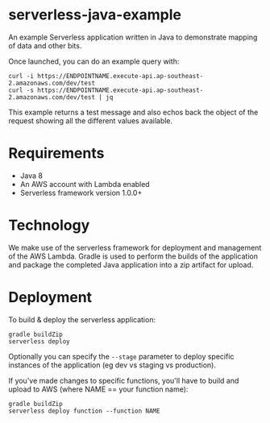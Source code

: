 # serverless-java-example

An example Serverless application written in Java to demonstrate mapping of
data and other bits.

Once launched, you can do an example query with:

    curl -i https://ENDPOINTNAME.execute-api.ap-southeast-2.amazonaws.com/dev/test
    curl -s https://ENDPOINTNAME.execute-api.ap-southeast-2.amazonaws.com/dev/test | jq

This example returns a test message and also echos back the object of the request
showing all the different values available.


# Requirements

* Java 8
* An AWS account with Lambda enabled
* Serverless framework version 1.0.0+


# Technology

We make use of the serverless framework for deployment and management of the
AWS Lambda. Gradle is used to perform the builds of the application and package
the completed Java application into a zip artifact for upload.


# Deployment

To build & deploy the serverless application:

    gradle buildZip
    serverless deploy

Optionally you can specify the `--stage` parameter to deploy specific instances
of the application (eg dev vs staging vs production).

If you've made changes to specific functions, you'll have to build and upload
to AWS (where NAME == your function name):

    gradle buildZip
    serverless deploy function --function NAME

